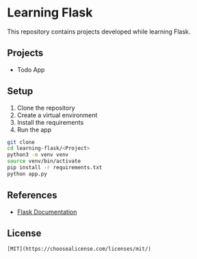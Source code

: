 # Learning Flask

This repository contains projects developed while learning Flask.

## Projects

- Todo App

## Setup

1. Clone the repository
2. Create a virtual environment
3. Install the requirements
4. Run the app

```bash
git clone
cd learning-flask/<Project>
python3 -m venv venv
source venv/bin/activate
pip install -r requirements.txt
python app.py
```

## References

- [Flask Documentation](https://flask.palletsprojects.com/en/1.1.x/)

## License

```text
[MIT](https://choosealicense.com/licenses/mit/)
```
